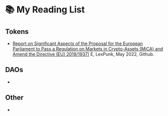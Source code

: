 # 📚 My Reading List

## Tokens
- [Report on Significant Aspects of the Proposal for the European Parliament to Pass a Regulation on Markets in Crypto-Assets (MiCA) and Amend the Directive (EU) 2019/1937)](https://github.com/LeXpunK-Army/MiCA-GUIDANCE/blob/main/LexPunkMiCAReport.pdf) E, LexPunk, May 2022, Github. 

## DAOs
- 

## Other
- 
